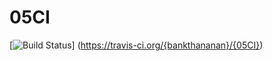 # 05CI
[![Build Status](https://travis-ci.org/{bankthananan}/{05CI}.png?branch=master)]
(https://travis-ci.org/{bankthananan}/{05CI}) 
